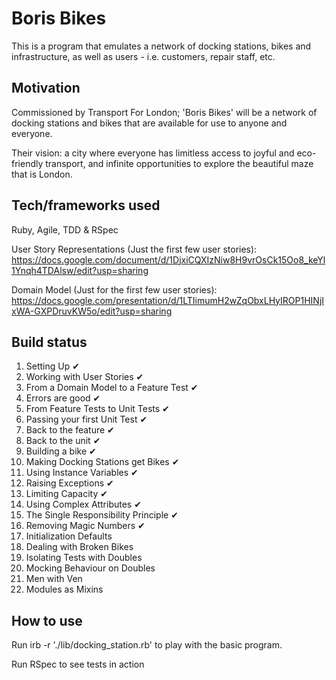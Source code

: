 # Boris Bikes #

This is a program that emulates a network of docking stations, bikes and infrastructure, as well as users - i.e. customers, repair staff, etc.

## Motivation ##

Commissioned by Transport For London; 'Boris Bikes' will be a network of docking stations and bikes that are available for use to anyone and everyone.

Their vision: a city where everyone has limitless access to joyful and eco-friendly transport, and infinite opportunities to explore the beautiful maze that is London.

## Tech/frameworks used ##
Ruby, Agile, TDD & RSpec

User Story Representations (Just the first few user stories):
https://docs.google.com/document/d/1DjxiCQXIzNiw8H9vrOsCk15Oo8_keYl1Ynqh4TDAlsw/edit?usp=sharing

Domain Model (Just for the first few user stories):
https://docs.google.com/presentation/d/1LTIimumH2wZqObxLHyIROP1HINjIxWA-GXPDruvKW5o/edit?usp=sharing

## Build status ##
1. Setting Up ✔
2. Working with User Stories ✔
3. From a Domain Model to a Feature Test ✔
4. Errors are good ✔
5. From Feature Tests to Unit Tests ✔
6. Passing your first Unit Test ✔
7. Back to the feature ✔
8. Back to the unit ✔
9. Building a bike ✔
10. Making Docking Stations get Bikes ✔
11. Using Instance Variables ✔
12. Raising Exceptions ✔
13. Limiting Capacity ✔
14. Using Complex Attributes ✔
15. The Single Responsibility Principle ✔
16. Removing Magic Numbers ✔
17. Initialization Defaults
18. Dealing with Broken Bikes
19. Isolating Tests with Doubles
20. Mocking Behaviour on Doubles
21. Men with Ven
22. Modules as Mixins

## How to use ##

Run irb -r './lib/docking_station.rb' to play with the basic program.

Run RSpec to see tests in action
